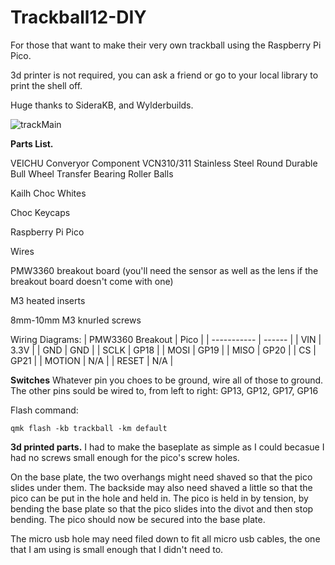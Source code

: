 # Trackball12-DIY
For those that want to make their very own trackball using the Raspberry Pi Pico.

3d printer is not required, you can ask a friend or go to your local library to print the shell off. 

Huge thanks to SideraKB, and Wylderbuilds.

![trackMain](https://github.com/user-attachments/assets/427b14f7-e0ad-4de5-964e-e140fccddb44)

**Parts List.**

VEICHU Converyor Component VCN310/311 Stainless Steel Round Durable Bull Wheel Transfer Bearing Roller Balls 

Kailh Choc Whites

Choc Keycaps 

Raspberry Pi Pico

Wires 

PMW3360 breakout board (you'll need the sensor as well as the lens if the breakout board doesn't come with one)

M3 heated inserts

8mm-10mm M3 knurled screws 


Wiring Diagrams:
| PMW3360 Breakout | Pico |
| ----------- | ------ |
| VIN         | 3.3V   |
| GND         | GND    |
| SCLK        | GP18   |
| MOSI        | GP19   |
| MISO        | GP20   |
| CS          | GP21   |
| MOTION      | N/A    |
| RESET       | N/A    |

**Switches**
Whatever pin you choes to be ground, wire all of those to ground. The other pins sould be wired to, from left to right:
GP13, GP12, GP17, GP16


Flash command:

`qmk flash -kb trackball -km default`


**3d printed parts.**
I had to make the baseplate as simple as I could becasue I had no screws small enough for the pico's screw holes.

On the base plate, the two overhangs might need shaved so that the pico slides under them. The backside may also need shaved a little so that the pico can be put in the hole and held in. The pico is held in by tension, by bending the base plate so that the pico slides into the divot and then stop bending. The pico should now be secured into the base plate.

The micro usb hole may need filed down to fit all micro usb cables, the one that I am using is small enough that I didn't need to.
